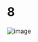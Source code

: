 # 8

![image](https://github.com/LeeMinGyu23/8/assets/117800561/84b84c86-5370-4992-be39-4f187ae6d9be)
